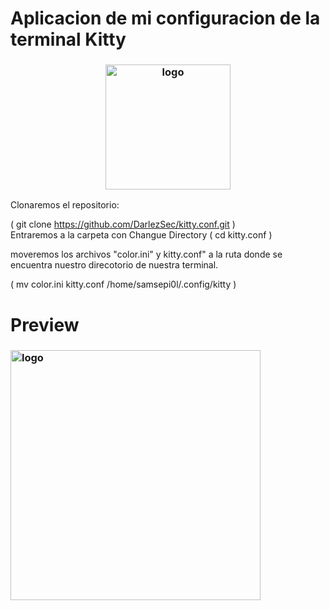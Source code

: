 # Aplicacion de mi configuracion de la terminal Kitty

<h3 align="center"><img src="https://lh3.googleusercontent.com/EIQsQac2BW6tKO8YXbOFeR_K4NVYM_ZJ1IlbNmHAHGNnwYj-ESNi39OBn3hYUpG48nHhYg=s168" alt="logo" height="200px"></h3>

Clonaremos el repositorio:

( git clone https://github.com/DarlezSec/kitty.conf.git )  
Entraremos a la carpeta con Changue Directory
(  cd kitty.conf )
 
 moveremos los archivos "color.ini" y kitty.conf" a la ruta donde se encuentra nuestro direcotorio de nuestra terminal.
 
( mv color.ini kitty.conf /home/samsepi0l/.config/kitty ) 

# Preview

<h3 aling="center"><img src="https://darlezsec.vercel.app/p/reto-ctf-fusion-corp-nivel-hard-plataforma-tryhackme/fusion_hu2d66c8f8c81d4fc7dcdb209f66031007_499639_1024x0_resize_box_3.png" alt="logo" height="400px"></h3>
